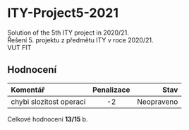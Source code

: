 # ITY-Project5-2021

Solution of the 5th ITY project in 2020/21. \
Řešení 5. projektu z předmětu ITY v roce 2020/21. \
VUT FIT

## Hodnocení

| Komentář                | Penalizace |       Stav |
| :---------------------- | :--------: | ---------: |
| chybi slozitost operaci |     -2     | Neopraveno |

Celkové hodnocení   **13/15** b.
